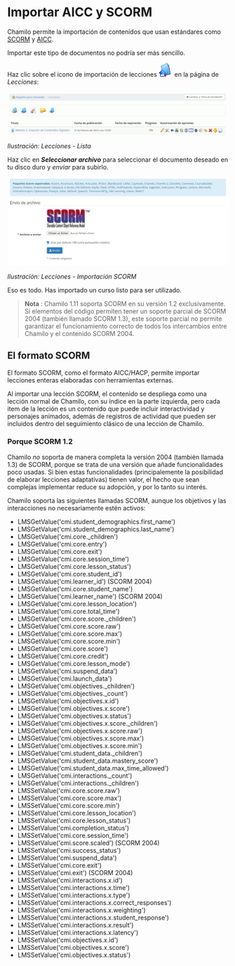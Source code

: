 # Importar AICC y SCORM

Chamilo permite la importación de contenidos que usan estándares como [SCORM](http://fr.wikipedia.org/wiki/Sharable_Content_Object_Reference_Model) y [AICC](http://fr.wikipedia.org/wiki/Aviation_Industry_CBT_Committee). 

Importar este tipo de documentos no podría ser más sencillo. 

Haz clic sobre el icono de importación de lecciones ![](../../.gitbook/assets/graphics34%20%284%29.png) en la página de _Lecciones_:

![](../../.gitbook/assets/lp-list.png)

_Ilustración: Lecciones - Lista_

Haz clic en _**Seleccionar archivo**_ para seleccionar el documento deseado en tu disco duro y _enviar_ para subirlo.

![](../../.gitbook/assets/scorm-upload.png)

_Ilustración: Lecciones - Importación SCORM_

Eso es todo. Has importado un curso listo para ser utilizado.

> **Nota** : Chamilo 1.11 soporta SCORM en su versión 1.2 exclusivamente. Si elementos del código permiten tener un soporte parcial de SCORM 2004 (también llamado SCORM 1.3), este soporte parcial no permite garantizar el funcionamiento correcto de todos los intercambios entre Chamilo y el contenido SCORM 2004.

## El formato SCORM

El formato SCORM, como el formato AICC/HACP, permite importar lecciones enteras elaboradas con herramientas externas.

Al importar una lección SCORM, el contenido se despliega como una lección normal de Chamilo, con su índice en la parte 
izquierda, pero cada item de la lección es un contenido que puede incluir interactividad y personajes animados, además
de registros de actividad que pueden ser incluidos dentro del seguimiento clásico de una lección de Chamilo.

### Porque SCORM 1.2

Chamilo *no* soporta de manera completa la versión 2004 (también llamada 1.3) de SCORM, porque se trata de una versión
que añade funcionalidades poco usadas. Si bien estas funcionalidades (principalemente la posibilidad de elaborar 
lecciones adaptativas) tienen valor, el hecho que sean complejas implementar reduce su adopción, y por lo tanto su interés.

Chamilo soporta las siguientes llamadas SCORM, aunque los objetivos y las interacciones no necesariamente estén activos:
- LMSGetValue('cmi.student_demographics.first_name')
- LMSGetValue('cmi.student_demographics.last_name')
- LMSGetValue('cmi.core._children')
- LMSGetValue('cmi.core.entry')
- LMSGetValue('cmi.core.exit')
- LMSGetValue('cmi.core.session_time')
- LMSGetValue('cmi.core.lesson_status')
- LMSGetValue('cmi.core.student_id')
- LMSGetValue('cmi.learner_id') (SCORM 2004)
- LMSGetValue('cmi.core.student_name')
- LMSGetValue('cmi.learner_name') (SCORM 2004)
- LMSGetValue('cmi.core.lesson_location')
- LMSGetValue('cmi.core.total_time')
- LMSGetValue('cmi.core.score._children')
- LMSGetValue('cmi.core.score.raw')
- LMSGetValue('cmi.core.score.max')
- LMSGetValue('cmi.core.score.min')
- LMSGetValue('cmi.core.score')
- LMSGetValue('cmi.core.credit')
- LMSGetValue('cmi.core.lesson_mode')
- LMSGetValue('cmi.suspend_data')
- LMSGetValue('cmi.launch_data')
- LMSGetValue('cmi.objectives._children')
- LMSGetValue('cmi.objectives._count')
- LMSGetValue('cmi.objectives.x.id')
- LMSGetValue('cmi.objectives.x.score')
- LMSGetValue('cmi.objectives.x.status')
- LMSGetValue('cmi.objectives.x.score._children')
- LMSGetValue('cmi.objectives.x.score.raw')
- LMSGetValue('cmi.objectives.x.score.max')
- LMSGetValue('cmi.objectives.x.score.min')
- LMSGetValue('cmi.student_data._children')
- LMSGetValue('cmi.student_data.mastery_score')
- LMSGetValue('cmi.student_data.max_time_allowed')
- LMSGetValue('cmi.interactions._count')
- LMSGetValue('cmi.interactions._children')
- LMSSetValue('cmi.core.score.raw')
- LMSSetValue('cmi.core.score.max')
- LMSSetValue('cmi.core.score.min')
- LMSSetValue('cmi.core.lesson_location')
- LMSSetValue('cmi.core.lesson_status')
- LMSSetValue('cmi.completion_status')
- LMSSetValue('cmi.core.session_time')
- LMSSetValue('cmi.score.scaled') (SCORM 2004)
- LMSSetValue('cmi.success_status')
- LMSSetValue('cmi.suspend_data')
- LMSSetValue('cmi.core.exit')
- LMSSetValue('cmi.exit') (SCORM 2004)
- LMSSetValue('cmi.interactions.x.id')
- LMSSetValue('cmi.interactions.x.time')
- LMSSetValue('cmi.interactions.x.type')
- LMSSetValue('cmi.interactions.x.correct_responses')
- LMSSetValue('cmi.interactions.x.weighting')
- LMSSetValue('cmi.interactions.x.student_response')
- LMSSetValue('cmi.interactions.x.result')
- LMSSetValue('cmi.interactions.x.latency')
- LMSSetValue('cmi.objectives.x.id')
- LMSSetValue('cmi.objectives.x.score')
- LMSSetValue('cmi.objectives.x.status')
